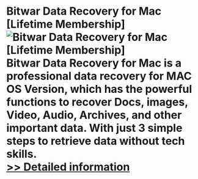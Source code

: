 # Bitwar Data Recovery for Mac [Lifetime Membership]<br />![Bitwar Data Recovery for Mac [Lifetime Membership]](https://mycommerce.akamaized.net/api/pimages/P300744559/BIG/300744559.PNG)<br />Bitwar Data Recovery for Mac is a professional data recovery for MAC OS Version, which has the powerful functions to recover Docs, images, Video, Audio, Archives, and other important data. With just 3 simple steps to retrieve data without tech skills.<br />[>> Detailed information](https://secure.shareit.com/shareit/product.html?productid=300744559&affiliateid=200057808)